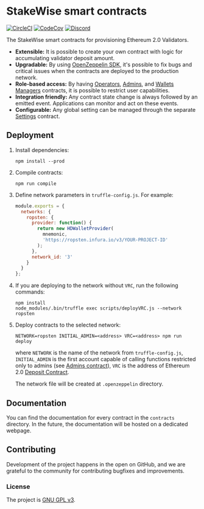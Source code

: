 # StakeWise smart contracts

[![CircleCI](https://circleci.com/gh/stakewise/contracts.svg?style=svg)](https://circleci.com/gh/stakewise/contracts)
[![CodeCov](https://codecov.io/gh/stakewise/contracts/branch/master/graph/badge.svg)](https://codecov.io/gh/stakewise/contracts)
[![Discord](https://user-images.githubusercontent.com/7288322/34471967-1df7808a-efbb-11e7-9088-ed0b04151291.png)](https://discord.gg/2BSdr2g)

The StakeWise smart contracts for provisioning Ethereum 2.0 Validators.

- **Extensible:** It is possible to create your own contract with logic for accumulating validator deposit amount.
- **Upgradable:** By using [OpenZeppelin SDK](https://github.com/OpenZeppelin/openzeppelin-sdk), it's possible to fix bugs and critical issues when the contracts are deployed to the production network.
- **Role-based access:** By having [Operators](./contracts/access/Operators.sol), [Admins](./contracts/access/Admins.sol), and [Wallets Managers](./contracts/access/WalletsManagers.sol) contracts, it is possible to restrict user capabilities.
- **Integration friendly:** Any contract state change is always followed by an emitted event. Applications can monitor and act on these events.
- **Configurable:** Any global setting can be managed through the separate [Settings](./contracts/Settings.sol) contract.

## Deployment

1. Install dependencies:

   ```shell script
   npm install --prod
   ```

2. Compile contracts:

   ```shell script
   npm run compile
   ```

3. Define network parameters in `truffle-config.js`. For example:

   ```javascript
   module.exports = {
     networks: {
       ropsten: {
         provider: function() {
           return new HDWalletProvider(
             mnemonic,
             'https://ropsten.infura.io/v3/YOUR-PROJECT-ID'
           );
         },
         network_id: '3'
       }
     }
   };
   ```

4. If you are deploying to the network without `VRC`, run the following commands:

   ```shell script
   npm install
   node_modules/.bin/truffle exec scripts/deployVRC.js --network ropsten
   ```

5. Deploy contracts to the selected network:

   ```shell script
   NETWORK=ropsten INITIAL_ADMIN=<address> VRC=<address> npm run deploy
   ```

   where `NETWORK` is the name of the network from `truffle-config.js`,
   `INITIAL_ADMIN` is the first account capable of calling functions restricted only to admins (see [Admins contract](./contracts/access/Admins.sol)),
   `VRC` is the address of Ethereum 2.0 [Deposit Contract](https://github.com/ethereum/eth2.0-specs/tree/dev/deposit_contract).

   The network file will be created at `.openzeppelin` directory.

## Documentation

You can find the documentation for every contract in the `contracts` directory. In the future, the documentation will be hosted on a dedicated webpage.

## Contributing

Development of the project happens in the open on GitHub, and we are grateful to the community for contributing bugfixes and improvements.

### License

The project is [GNU GPL v3](./LICENSE.md).
